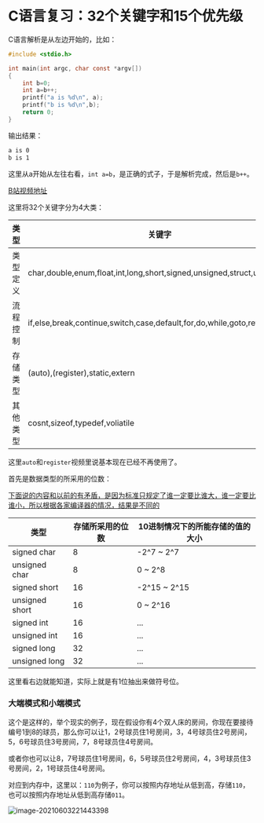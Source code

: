 # C语言复习：32个关键字和15个优先级

C语言解析是从左边开始的，比如：

```c
#include <stdio.h>

int main(int argc, char const *argv[])
{
	int b=0;
	int a=b++;
	printf("a is %d\n", a);
	printf("b is %d\n",b);
	return 0;
}
```

输出结果：

```bash
a is 0
b is 1
```

这里从a开始从左往右看，`int a=b`，是正确的式子，于是解析完成，然后是`b++`。

[B站视频地址](https://www.bilibili.com/video/BV13J411X7mW?p=4)

这里将32个关键字分为4大类：

| 类型     | 关键字                                                       | 数量 |
| -------- | ------------------------------------------------------------ | ---- |
| 类型定义 | char,double,enum,float,int,long,short,signed,unsigned,struct,union,void | 12   |
| 流程控制 | if,else,break,continue,switch,case,default,for,do,while,goto,return | 12   |
| 存储类型 | (auto),(register),static,extern                              | 4    |
| 其他类型 | cosnt,sizeof,typedef,voliatile                               | 4    |

这里`auto`和`register`视频里说基本现在已经不再使用了。

首先是数据类型的所采用的位数：

[下面说的内容和以前的有矛盾，是因为标准只规定了谁一定要比谁大，谁一定要比谁小，所以根据各家编译器的情况，结果是不同的](https://blog.csdn.net/YQXLLWY/article/details/114763182)

| 类型           | 存储所采用的位数 | 10进制情况下的所能存储的值的大小 |
| -------------- | ---------------- | -------------------------------- |
| signed char    | 8                | -2^7 ~ 2^7                       |
| unsigned char  | 8                | 0 ~ 2^8                          |
| signed short   | 16               | -2^15 ~ 2^15                     |
| unsigned short | 16               | 0 ~ 2^16                         |
| signed int     | 16               | ...                              |
| unsigned int   | 16               | ...                              |
| signed long    | 32               | ...                              |
| unsigned long  | 32               | ...                              |

这里看右边就能知道，实际上就是有1位抽出来做符号位。

### 大端模式和小端模式

这个是这样的，举个现实的例子，现在假设你有4个双人床的房间，你现在要接待编号1到8的球员，那么你可以让1，2号球员住1号房间，3，4号球员住2号房间，5，6号球员住3号房间，7，8号球员住4号房间。

或者你也可以让8，7号球员住1号房间，6，5号球员住2号房间，4，3号球员住3号房间，2，1号球员住4号房间。

对应到内存中，这里以：`110`为例子，你可以按照内存地址从低到高，存储`110`，也可以按照内存地址从低到高存储`011`。

![image-20210603221443398](https://tva1.sinaimg.cn/large/008i3skNgy1gr5frffh9xj30ft07bwf5.jpg)

